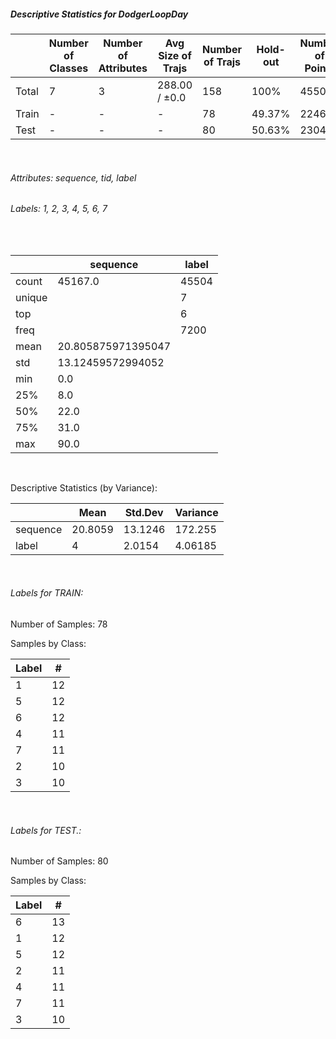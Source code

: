 ##### Descriptive Statistics for DodgerLoopDay


|       |   Number of Classes |   Number of Attributes |   Avg Size of Trajs |   Number of Trajs | Hold-out   |   Number of Points |   Longest Size |   Shortest Size |
|-------|---------------------|------------------------|---------------------|-------------------|------------|--------------------|----------------|-----------------|
| Total | 7                   | 3                      | 288.00 / ±0.0       | 158               | 100%       |              45504 |            288 |             288 |
| Train | -                   | -                      | -                   | 78                | 49.37%     |              22464 |            288 |             288 |
| Test  | -                   | -                      | -                   | 80                | 50.63%     |              23040 |            288 |             288 |

&nbsp;

###### Attributes: sequence, tid, label


###### Labels: 1, 2, 3, 4, 5, 6, 7

&nbsp;

|        | sequence           | label   |
|--------|--------------------|---------|
| count  | 45167.0            | 45504   |
| unique |                    | 7       |
| top    |                    | 6       |
| freq   |                    | 7200    |
| mean   | 20.805875971395047 |         |
| std    | 13.12459572994052  |         |
| min    | 0.0                |         |
| 25%    | 8.0                |         |
| 50%    | 22.0               |         |
| 75%    | 31.0               |         |
| max    | 90.0               |         |

&nbsp;

Descriptive Statistics (by Variance): 


|          |    Mean |   Std.Dev |   Variance |
|----------|---------|-----------|------------|
| sequence | 20.8059 |   13.1246 |  172.255   |
| label    |  4      |    2.0154 |    4.06185 |

&nbsp;

###### Labels for TRAIN:


Number of Samples: 78
Samples by Class:
|   Label |   # |
|---------|-----|
|       1 |  12 |
|       5 |  12 |
|       6 |  12 |
|       4 |  11 |
|       7 |  11 |
|       2 |  10 |
|       3 |  10 |

&nbsp;

###### Labels for TEST.:


Number of Samples: 80
Samples by Class:
|   Label |   # |
|---------|-----|
|       6 |  13 |
|       1 |  12 |
|       5 |  12 |
|       2 |  11 |
|       4 |  11 |
|       7 |  11 |
|       3 |  10 |